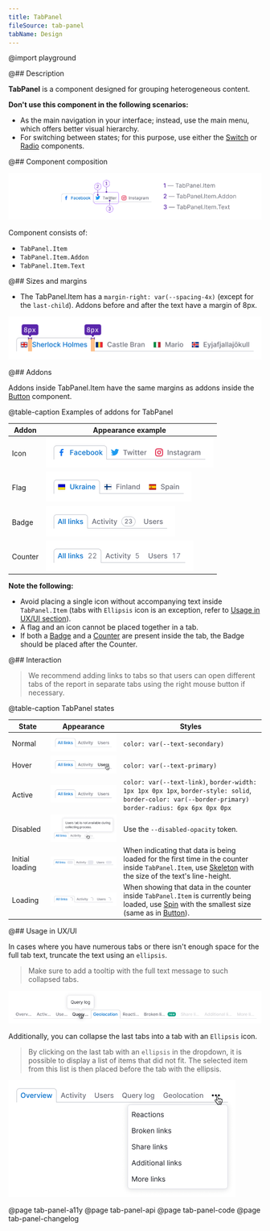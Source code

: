```yaml
---
title: TabPanel
fileSource: tab-panel
tabName: Design
---
```


@import playground

@## Description

**TabPanel** is a component designed for grouping heterogeneous content.

**Don't use this component in the following scenarios:**

- As the main navigation in your interface; instead, use the main menu, which offers better visual hierarchy.
- For switching between states; for this purpose, use either the [Switch](/components/switch/) or [Radio](/components/radio/) components.

@## Component composition

![](static/tabpanel-composition.png)

Component consists of:

- `TabPanel.Item`
- `TabPanel.Item.Addon`
- `TabPanel.Item.Text`

@## Sizes and margins

- The TabPanel.Item has a `margin-right: var(--spacing-4x)` (except for the `last-child`).
Addons before and after the text have a margin of 8px.

![](static/tab-m.png)

@## Addons

Addons inside TabPanel.Item have the same margins as addons inside the [Button](/components/button/) component.

@table-caption Examples of addons for TabPanel

| Addon   | Appearance example        |
| ------- | ------------------------- |
| Icon    | ![](static/icon.png)      |
| Flag    | ![](static/flag.png)      |
| Badge   | ![](static/badge.png)     |
| Counter | ![](static/counter.png)   |

**Note the following:**

- Avoid placing a single icon without accompanying text inside `TabPanel.Item` (tabs with `Ellipsis` icon is an exception, refer to [Usage in UX/UI section](/components/tab-line/#usage_in_ux_ui)).
- A flag and an icon cannot be placed together in a tab.
- If both a [Badge](/components/badge/) and a [Counter](/components/counter/) are present inside the tab, the Badge should be placed after the Counter.

@## Interaction

> We recommend adding links to tabs so that users can open different tabs of the report in separate tabs using the right mouse button if necessary.

@table-caption TabPanel states

| State           | Appearance     | Styles     |
| --------------- | -------------- | ---------- |
| Normal          | ![](static/normal-active.png)            | `color: var(--text-secondary)`    |
| Hover           | ![](static/hover.png)                     | `color: var(--text-primary)`    |
| Active          | ![](static/normal-active.png)            | `color: var(--text-link)`, `border-width: 1px 1px 0px 1px`, `border-style: solid`, `border-color: var(--border-primary)` `border-radius: 6px 6px 0px 0px`                                                        |
| Disabled        | ![](static/disabled.png)               | Use the `--disabled-opacity` token.     |
| Initial loading | ![](static/initial-loading.png) | When indicating that data is being loaded for the first time in the counter inside `TabPanel.Item`, use [Skeleton](/components/skeleton/) with the size of the text's line-height.                 |
| Loading         | ![](static/loading.png)                 | When showing that data in the counter inside `TabPanel.Item` is currently being loaded, use [Spin](/components/spin/) with the smallest size (same as in [Button](/components/button)).|

@## Usage in UX/UI

In cases where you have numerous tabs or there isn't enough space for the full tab text, truncate the text using an `ellipsis`.

> Make sure to add a tooltip with the full text message to such collapsed tabs.

![](static/ellipsis.png)

Additionally, you can collapse the last tabs into a tab with an `Ellipsis` icon.

> By clicking on the last tab with an `ellipsis` in the dropdown, it is possible to display a list of items that did not fit. The selected item from this list is then placed before the tab with the ellipsis.

![](static/tab-collapse.png)

@page tab-panel-a11y
@page tab-panel-api
@page tab-panel-code
@page tab-panel-changelog
